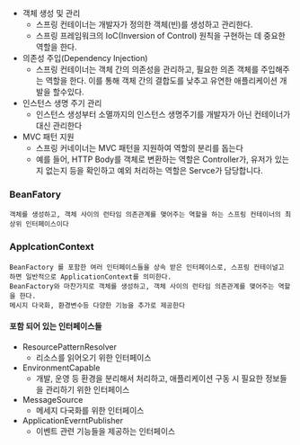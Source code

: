 * 객체 생성 및 관리
	* 스프링 컨테이너는 개발자가 정의한 객체(빈)를 생성하고 관리한다. 
	* 스프링 프레임워크의 IoC(Inversion of Control) 원칙을 구현하는 데 중요한 역할을 한다.
* 의존성 주입(Dependency Injection)
	* 스프링 컨테이너는 객체 간의 의존성을 관리하고, 필요한 의존 객체를 주입해주는 역할을 한다. 이를 통해 객체 간의 결합도를 낮추고 유연한 애플리케이션 개발을 할수있다.
* 인스턴스 생명 주기 관리
	* 인스턴스 생성부터 소멸까지의 인스턴스 생명주기를 개발자가 아닌 컨테이너가 대신 관리한다
* MVC 패턴 지원
	* 스프링 커네이너는 MVC 패턴을 지원하여 역할의 분리를 돕는다
	* 예를 들어, HTTP Body를 객체로 변환하는 역할은 Controller가, 유저가 있는지 없는지 등을 확인하고 예외 처리하는 역할은 Servce가 담당합니다.

### BeanFatory
	객체를 생성하고, 객체 사이의 런타임 의존관계를 맺어주는 역할을 하는 스프링 컨테이너의 최상위 인터페이스이다

### ApplcationContext
	BeanFactory 를 포함한 여러 인터페이스들을 상속 받은 인터페이스로, 스프링 컨테이널고 하면 일반적으로 ApplicationContext를 의미한다.
	BeanFactory와 마찬가지로 객체를 생성하고, 객체 사이의 런타임 의존관계를 맺어주는 역할을 한다.
	메시지 다국화, 환경변수등 다양한 기능을 추가로 제공한다
#### 포함 되어 있는 인터페이스들
* ResourcePatternResolver
	* 리소스를 읽어오기 위한 인터페이스
* EnvironmentCapable
	* 개발, 운영 등 환경을 분리해서 처리하고, 애플리케이션 구동 시 필요한 정보들을 관리하기 위한 인터페이스
* MessageSource
	* 메세지 다국화를 위한 인터페이스
* ApplicationEverntPublisher
	* 이벤트 관련 기능들을 제공하는 인터페이스